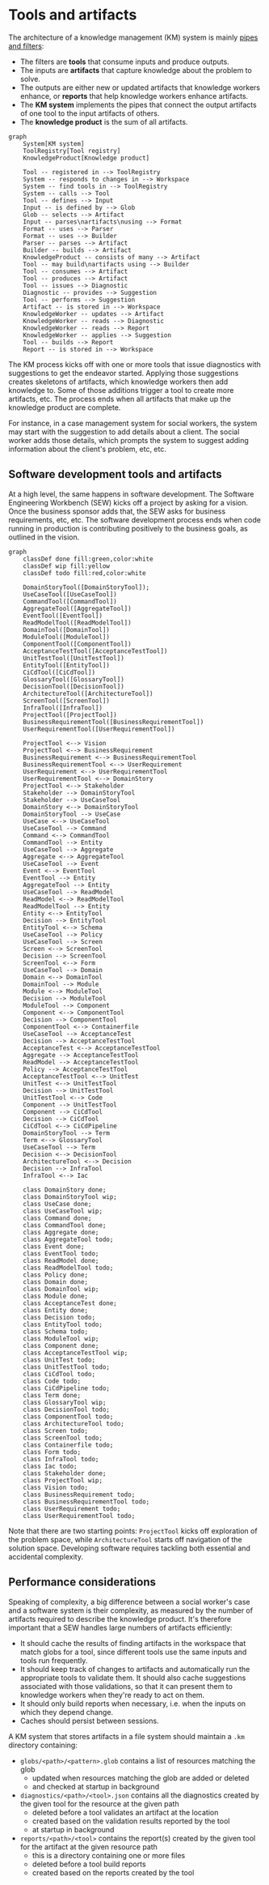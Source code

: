 # Tools and artifacts

The architecture of a knowledge management (KM) system is mainly
[pipes and filters](https://www.enterpriseintegrationpatterns.com/patterns/messaging/PipesAndFilters.html):

- The filters are **tools** that consume inputs and produce outputs.
- The inputs are **artifacts** that capture knowledge about the problem to solve.
- The outputs are either new or updated artifacts that knowledge workers enhance, or **reports** that help knowledge
  workers enhance artifacts.
- The **KM system** implements the pipes that connect the output artifacts of one tool to the input artifacts of others.
- The **knowledge product** is the sum of all artifacts.

```mermaid
graph
    System[KM system]
    ToolRegistry[Tool registry]
    KnowledgeProduct[Knowledge product]
    
    Tool -- registered in --> ToolRegistry
    System -- responds to changes in --> Workspace
    System -- find tools in --> ToolRegistry
    System -- calls --> Tool
    Tool -- defines --> Input
    Input -- is defined by --> Glob
    Glob -- selects --> Artifact
    Input -- parses\nartifacts\nusing --> Format
    Format -- uses --> Parser
    Format -- uses --> Builder
    Parser -- parses --> Artifact
    Builder -- builds --> Artifact
    KnowledgeProduct -- consists of many --> Artifact
    Tool -- may build\nartifacts using --> Builder
    Tool -- consumes --> Artifact
    Tool -- produces --> Artifact
    Tool -- issues --> Diagnostic
    Diagnostic -- provides --> Suggestion
    Tool -- performs --> Suggestion
    Artifact -- is stored in --> Workspace
    KnowledgeWorker -- updates --> Artifact
    KnowledgeWorker -- reads --> Diagnostic
    KnowledgeWorker -- reads --> Report
    KnowledgeWorker -- applies --> Suggestion
    Tool -- builds --> Report
    Report -- is stored in --> Workspace
```

The KM process kicks off with one or more tools that issue diagnostics with suggestions to get the
endeavor started.
Applying those suggestions creates skeletons of artifacts, which knowledge workers then add knowledge to.
Some of those additions trigger a tool to create more artifacts, etc.
The process ends when all artifacts that make up the knowledge product are complete.

For instance, in a case management system for social workers, the system may start with the suggestion to add details
about a client.
The social worker adds those details, which prompts the system to suggest adding information about the client's problem, 
etc, etc.


## Software development tools and artifacts

At a high level, the same happens in software development.
The Software Engineering Workbench (SEW) kicks off a project by asking for a vision.
Once the business sponsor adds that, the SEW asks for business requirements, etc, etc.
The software development process ends when code running in production is contributing positively to the business goals,
as outlined in the vision.

```mermaid
graph
    classDef done fill:green,color:white
    classDef wip fill:yellow
    classDef todo fill:red,color:white
    
    DomainStoryTool([DomainStoryTool]);
    UseCaseTool([UseCaseTool])
    CommandTool([CommandTool])
    AggregateTool([AggregateTool])
    EventTool([EventTool])
    ReadModelTool([ReadModelTool])
    DomainTool([DomainTool])
    ModuleTool([ModuleTool])
    ComponentTool([ComponentTool])
    AcceptanceTestTool([AcceptanceTestTool])
    UnitTestTool([UnitTestTool])
    EntityTool([EntityTool])
    CiCdTool([CiCdTool])
    GlossaryTool([GlossaryTool])
    DecisionTool([DecisionTool])
    ArchitectureTool([ArchitectureTool])
    ScreenTool([ScreenTool])
    InfraTool([InfraTool])
    ProjectTool([ProjectTool])
    BusinessRequirementTool([BusinessRequirementTool])
    UserRequirementTool([UserRequirementTool])
    
    ProjectTool <--> Vision
    ProjectTool <--> BusinessRequirement
    BusinessRequirement <--> BusinessRequirementTool
    BusinessRequirementTool <--> UserRequirement
    UserRequirement <--> UserRequirementTool
    UserRequirementTool <--> DomainStory
    ProjectTool <--> Stakeholder
    Stakeholder --> DomainStoryTool
    Stakeholder --> UseCaseTool
    DomainStory <--> DomainStoryTool
    DomainStoryTool --> UseCase
    UseCase <--> UseCaseTool
    UseCaseTool --> Command
    Command <--> CommandTool
    CommandTool --> Entity
    UseCaseTool --> Aggregate
    Aggregate <--> AggregateTool
    UseCaseTool --> Event 
    Event <--> EventTool
    EventTool --> Entity
    AggregateTool --> Entity
    UseCaseTool --> ReadModel
    ReadModel <--> ReadModelTool
    ReadModelTool --> Entity
    Entity <--> EntityTool
    Decision --> EntityTool
    EntityTool <--> Schema
    UseCaseTool --> Policy
    UseCaseTool --> Screen
    Screen <--> ScreenTool
    Decision --> ScreenTool
    ScreenTool <--> Form
    UseCaseTool --> Domain
    Domain <--> DomainTool
    DomainTool --> Module
    Module <--> ModuleTool
    Decision --> ModuleTool
    ModuleTool --> Component
    Component <--> ComponentTool
    Decision --> ComponentTool
    ComponentTool <--> Containerfile
    UseCaseTool --> AcceptanceTest
    Decision --> AcceptanceTestTool
    AcceptanceTest <--> AcceptanceTestTool
    Aggregate --> AcceptanceTestTool
    ReadModel --> AcceptanceTestTool
    Policy --> AcceptanceTestTool
    AcceptanceTestTool <--> UnitTest
    UnitTest <--> UnitTestTool
    Decision --> UnitTestTool
    UnitTestTool <--> Code
    Component --> UnitTestTool
    Component --> CiCdTool
    Decision --> CiCdTool
    CiCdTool <--> CiCdPipeline
    DomainStoryTool --> Term
    Term <--> GlossaryTool
    UseCaseTool --> Term
    Decision <--> DecisionTool
    ArchitectureTool <--> Decision
    Decision --> InfraTool
    InfraTool <--> Iac

    class DomainStory done;
    class DomainStoryTool wip;
    class UseCase done;
    class UseCaseTool wip;
    class Command done;
    class CommandTool done;
    class Aggregate done;
    class AggregateTool todo;
    class Event done;
    class EventTool todo;
    class ReadModel done;
    class ReadModelTool todo;
    class Policy done;
    class Domain done;
    class DomainTool wip;
    class Module done;
    class AcceptanceTest done;
    class Entity done;
    class Decision todo;
    class EntityTool todo;
    class Schema todo;
    class ModuleTool wip;
    class Component done;
    class AcceptanceTestTool wip;
    class UnitTest todo;
    class UnitTestTool todo;
    class CiCdTool todo;
    class Code todo;
    class CiCdPipeline todo;
    class Term done;
    class GlossaryTool wip;
    class DecisionTool todo;
    class ComponentTool todo;
    class ArchitectureTool todo;
    class Screen todo;
    class ScreenTool todo;
    class Containerfile todo;
    class Form todo;
    class InfraTool todo;
    class Iac todo;
    class Stakeholder done;
    class ProjectTool wip;
    class Vision todo;
    class BusinessRequirement todo;
    class BusinessRequirementTool todo;
    class UserRequirement todo;
    class UserRequirementTool todo;
```

Note that there are two starting points: `ProjectTool` kicks off exploration of the problem space, while
`ArchitectureTool` starts off navigation of the solution space.
Developing software requires tackling both essential and accidental complexity.


## Performance considerations

Speaking of complexity, a big difference between a social worker's case and a software system is their complexity, as
measured by the number of artifacts required to describe the knowledge product.
It's therefore important that a SEW handles large numbers of artifacts efficiently:

- It should cache the results of finding artifacts in the workspace that match globs for a tool, since different tools
  use the same inputs and tools run frequently.
- It should keep track of changes to artifacts and automatically run the appropriate tools to validate them.
  It should also cache suggestions associated with those validations, so that it can present them to knowledge workers
  when they're ready to act on them.
- It should only build reports when necessary, i.e. when the inputs on which they depend change.
- Caches should persist between sessions.

A KM system that stores artifacts in a file system should maintain a `.km` directory containing:

- `globs/<path>/<pattern>.glob` contains a list of resources matching the glob
  - updated when resources matching the glob are added or deleted
  - and checked at startup in background
- `diagnostics/<path>/<tool>.json` contains all the diagnostics created by the given tool for the resource
  at the given path
  - deleted before a tool validates an artifact at the location
  - created based on the validation results reported by the tool
  - at startup in background
- `reports/<path>/<tool>` contains the report(s) created by the given tool for the artifact at the given resource path
  - this is a directory containing one or more files
  - deleted before a tool build reports
  - created based on the reports created by the tool
